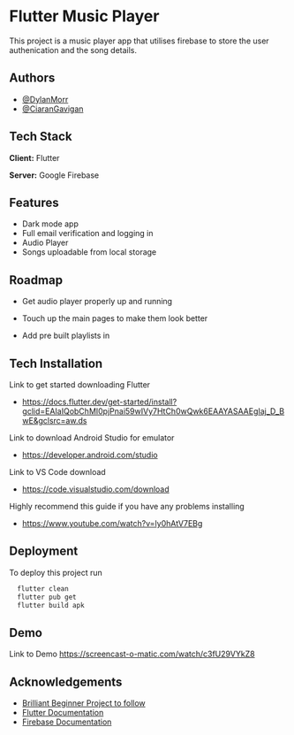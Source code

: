 # Flutter Music Player

This project is a music player app that utilises firebase to store the user authenication and the song details.


## Authors

- [@DylanMorr](https://github.com/DylanMorr)
- [@CiaranGavigan](https://github.com/CiaranGavigan)


## Tech Stack

**Client:** Flutter

**Server:** Google Firebase


## Features

- Dark mode app
- Full email verification and logging in 
- Audio Player 
- Songs uploadable from local storage


## Roadmap

- Get audio player properly up and running

- Touch up the main pages to make them look better

- Add pre built playlists in 


## Tech Installation

Link to get started downloading Flutter
- https://docs.flutter.dev/get-started/install?gclid=EAIaIQobChMI0pjPnai59wIVy7HtCh0wQwk6EAAYASAAEgIaj_D_BwE&gclsrc=aw.ds

Link to download Android Studio for emulator
- https://developer.android.com/studio

Link to VS Code download
- https://code.visualstudio.com/download

Highly recommend this guide if you have any problems installing
- https://www.youtube.com/watch?v=ly0hAtV7EBg
## Deployment

To deploy this project run

```bash
  flutter clean
  flutter pub get
  flutter build apk
```


## Demo
Link to Demo
https://screencast-o-matic.com/watch/c3fU29VYkZ8


## Acknowledgements

 - [Brilliant Beginner Project to follow](https://www.youtube.com/playlist?list=PL4cUxeGkcC9j--TKIdkb3ISfRbJeJYQwC)
 - [Flutter Documentation](https://docs.flutter.dev/)
 - [Firebase Documentation](https://firebase.google.com/docs/guides)

